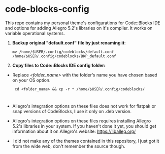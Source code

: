 # code-blocks-config

This repo contains my personal theme's configurations for Code::Blocks IDE and options for adding Allegro 5.2's libraries on it's compiler. It works on variable operational systems.

1) **Backup original "default.conf" file by just renaming it:**

       mv /home/$USER/.config/codeblocks/default.conf /home/$USER/.config/codeblocks/BKP_default.conf

2) **Copy files to Code::Blocks IDE config folder:**

- Replace _<folder_name>_ with the folder's name you have chosen based on your OS option.

       cd <folder_name> && cp -r * /home/$USER/.config/codeblocks/
#
* Allegro's integration options on these files does not work for flatpak or snap versions of CodeBlocks, I use it only on .deb version.

* Allegro's integration options on these files requires installing Allegro 5.2's libraries in your system. If you haven't done it yet, you should get information about it on Allegro's website: https://liballeg.org/

* I did not make any of the themes contained in this repository, I just got it from the wide web, don't remember the source though.
